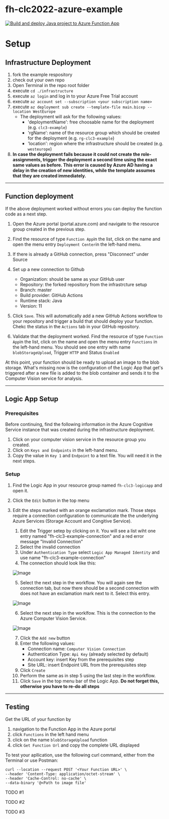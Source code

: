 # fh-clc2022-azure-example
[![Build and deploy Java project to Azure Function App](https://github.com/juergenbr/fh-clc2022-azure-example/actions/workflows/master_fh-clc3-2wlkaldek525w.yml/badge.svg?branch=master)](https://github.com/juergenbr/fh-clc2022-azure-example/actions/workflows/master_fh-clc3-2wlkaldek525w.yml)

# Setup

## Infrastructure Deployment
1) fork the example respository
2) check out your own repo
3) Open Terminal in the repo root folder
4) execute `cd ./infrastructure`
5) execute `az login` and log in to your Azure Free Trial account
6) execute `az account set --subscription <your subscription name>`
7) execute `az deployment sub create --template-file main.bicep --location WestEurope`
   - The deployment will ask for the following values:
     - 'deploymentName': free choosable name for the deployment (e.g. `clc3-example`)
     - 'rgName': name of the resource group which should be created for the deployment (e.g. `rg-clc3-example`)
     - 'location': region where the infrastructure should be created (e.g. `westeurope`)
8) **In case the deployment fails because it could not create the role-assignments, trigger the deployment a second time using the exact same values as before. This error is caused by Azure AD having a delay in the creation of new identities, while the template assumes that they are created immediately.**
---
## Function deployment
If the above deployment worked without errors you can deploy the function code as a next step.

1. Open the Azure portal (portal.azure.com) and navigate to the resource group created in the previous step.
2. Find the resource of type `Function App`in the list, click on the name and open the menu entry `Deployment Center`in the left-hand menu.

3. If there is already a GitHub connection, press "Disconnect" under Source
4. Set up a new connection to Github
   - Organization: should be same as your GitHub user
   - Repository: the forked repository from the infrastrcture setup
   - Branch: master
   - Build provider: GitHub Actions
   - Runtime stack: Java
   - Version: 11
5. Click `Save`. This will automatically add a new GitHub Actions workflow to your repository and trigger a build that should deploy your function. Chekc the status in the `Actions` tab in your GitHub repository.
6. Validate that the deployment worked. Find the resource of type `Function App`in the list, click on the name and open the menu entry `Functions` in the left-hand menu. You should see one entry with name `blobStorageUpload`, Trigger `HTTP` and Status `Enabled`

At this point, your function should be ready to upload an image to the blob storage. What's missing now is the configuration of the Logic App that get's triggered after a new file is added to the blob container and sends it to the Computer Vision service for analysis.

---
## Logic App Setup

### Prerequisites
Before continuing, find the following information in the Azure Cognitive Service instance that was created during the infrastructure deployment.
1. Click on your computer vision service in the resource group you created.
2. Click on `Keys and Endpoints` in the left-hand menu.
3. Copy the value in `Key 1` and `Endpoint` to a text file. You will need it in the next steps.

### Setup
1. Find the Logic App in your resource group named `fh-clc3-logicapp` and open it.
2. Click the `Edit` button in the top menu
3. Edit the steps marked with an orange exclamation mark. Those steps require a connection configuration to communicate the the underlying  Azure Services (Storage Account and Congitive Service).
   1. Edit the Trigger setep by clicking on it. You will see a list wiht one entry named "fh-clc3-example-connection" and a red error message "Invalid Connection"
   2. Select the invalid connection
   3. Under `Authentication Type` select `Logic App Managed Identity` and use name "fh-clc3-example-connection"
   4. The connection should look like this:
   
   ![Image](./doc/images/trigger-connection-working.png])

   5. Select the next step in the workflow. You will again see the connection tab, but now there should be a second connection with does not have an exclamation mark next to it. Select this entry.
    
   ![Image](./doc/images/second-step-connection.png])

   6. Select the next step in the worklfow. This is the connection to the Azure Computer Vision Service.

   ![Image](./doc/images/cognitive-service-connection.png])

   7. Click the `Add new` button
   8. Enter the following values:
      * Connection name: `Computer Vision Connection`
      * Authentication Type: `Api Key` (already selected by default)
      * Account key: insert Key from the prerequisites step
      * Site URL: insert Endpoint URL from the prerequisites step
   9. Click `Create`
   10. Perform the same as in step 5 using the last step in the workflow.
   11. Click `Save` in the top menu bar of the Logic App. **Do not forget this, otherwise you have to re-do all steps**

---

## Testing
Get the URL of your function by
1. navigation to the Function App in the Azure portal
2. click `Functions` in the left hand menu
3. click on the name `blobStorageUpload` function
3. click `Get Function Url` and copy the complete URL displayed

To test your apllication, use the following curl command, either from the Terminal or use Postman:
````
curl --location --request POST '<Your Function URL>' \
--header 'Content-Type: application/octet-stream' \
--header 'Cache-Control: no-cache' \
--data-binary '@<Path to image file'
````

TODO #1

TODO #2

TODO #3